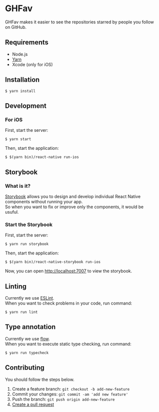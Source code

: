 # GHFav

GHFav makes it easier to see the repositories starred by people you follow on GitHub.

## Requirements

* Node.js
* [Yarn](https://yarnpkg.com)
* Xcode (only for iOS)

## Installation

```shell
$ yarn install
```

## Development
### For iOS
First, start the server:

```shell
$ yarn start
```

Then, start the application:

```shell
$ $(yarn bin)/react-native run-ios
```

## Storybook
### What is it?
[Storybook](https://github.com/storybooks/react-native-storybook) allows you to design and develop individual React Native components without running your app.  
So when you want to fix or improve only the components, it would be usuful.

### Start the Storybook
First, start the server:

```shell
$ yarn run storybook
```

Then, start the application:

```shell
$ $(yarn bin)/react-native-storybook run-ios
```

Now, you can open [http://localhost:7007]() to view the storybook.

## Linting
Currently we use [ESLint](http://eslint.org).  
When you want to check problems in your code, run command:

```shell
$ yarn run lint
```

## Type annotation
Currently we use [flow](https://flowtype.org).  
When you want to execute static type checking, run command:

```shell
$ yarn run typecheck
```

## Contributing

You should follow the steps below.

1. Create a feature branch: `git checkout -b add-new-feature`
2. Commit your changes: `git commit -am 'add new feature'`
3. Push the branch: `git push origin add-new-feature`
4. [Create a pull request](https://help.github.com/articles/using-pull-requests/)

